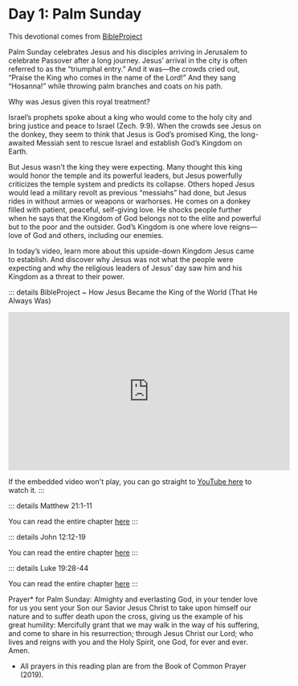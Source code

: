 # Day 1: Palm Sunday

This devotional comes from [BibleProject](/bible/bibleproject)

Palm Sunday celebrates Jesus and his disciples arriving in Jerusalem to celebrate Passover after a long journey. Jesus’ arrival in the city is often referred to as the “triumphal entry.” And it was—the crowds cried out, “Praise the King who comes in the name of the Lord!” And they sang “Hosanna!” while throwing palm branches and coats on his path.

Why was Jesus given this royal treatment?

Israel’s prophets spoke about a king who would come to the holy city and bring justice and peace to Israel (Zech. 9:9). When the crowds see Jesus on the donkey, they seem to think that Jesus is God’s promised King, the long-awaited Messiah sent to rescue Israel and establish God’s Kingdom on Earth.

But Jesus wasn’t the king they were expecting. Many thought this king would honor the temple and its powerful leaders, but Jesus powerfully criticizes the temple system and predicts its collapse. Others hoped Jesus would lead a military revolt as previous “messiahs” had done, but Jesus rides in without armies or weapons or warhorses. He comes on a donkey filled with patient, peaceful, self-giving love. He shocks people further when he says that the Kingdom of God belongs not to the elite and powerful but to the poor and the outsider. God’s Kingdom is one where love reigns—love of God and others, including our enemies.

In today’s video, learn more about this upside-down Kingdom Jesus came to establish. And discover why Jesus was not what the people were expecting and why the religious leaders of Jesus’ day saw him and his Kingdom as a threat to their power.

::: details BibleProject ~ How Jesus Became the King of the World (That He Always Was)
<iframe width="560" height="315" src="https://www.youtube.com/embed/xmFPS0f-kzs" title="YouTube video player" frameborder="0" allow="accelerometer; autoplay; clipboard-write; encrypted-media; gyroscope; picture-in-picture; web-share" referrerpolicy="strict-origin-when-cross-origin" allowfullscreen></iframe>

If the embedded video won't play, you can go straight to [YouTube here](https://youtu.be/xmFPS0f-kzs) to watch it.
:::

::: details Matthew 21:1-11
<!--@include: @/bible/translations/bsb/40_mat/verses/021.md{1,11}-->

You can read the entire chapter [here](/bible/translations/bsb/40_mat/021)
:::

::: details John 12:12-19
<!--@include: @/bible/translations/bsb/43_jhn/verses/012.md{12,19}-->

You can read the entire chapter [here](/bible/translations/bsb/43_jhn/012)
:::

::: details Luke 19:28-44
<!--@include: @/bible/translations/bsb/42_luk/verses/019.md{28,44}-->

You can read the entire chapter [here](/bible/translations/bsb/42_luk/019)
:::

Prayer* for Palm Sunday: Almighty and everlasting God, in your tender love for us you sent your Son our Savior Jesus Christ to take upon himself our nature and to suffer death upon the cross, giving us the example of his great humility: Mercifully grant that we may walk in the way of his suffering, and come to share in his resurrection; through Jesus Christ our Lord; who lives and reigns with you and the Holy Spirit, one God, for ever and ever. Amen.

* All prayers in this reading plan are from the Book of Common Prayer (2019).